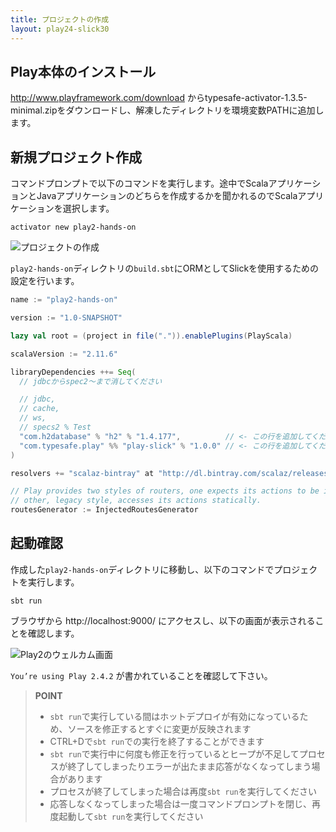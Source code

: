```yaml
---
title: プロジェクトの作成
layout: play24-slick30
---
```


## Play本体のインストール

http://www.playframework.com/download からtypesafe-activator-1.3.5-minimal.zipをダウンロードし、解凍したディレクトリを環境変数PATHに追加します。

## 新規プロジェクト作成

コマンドプロンプトで以下のコマンドを実行します。途中でScalaアプリケーションとJavaアプリケーションのどちらを作成するかを聞かれるのでScalaアプリケーションを選択します。

```
activator new play2-hands-on
```

![プロジェクトの作成](../images/play2.4-slick3.0/create_project.png)

`play2-hands-on`ディレクトリの`build.sbt`にORMとしてSlickを使用するための設定を行います。

```scala
name := "play2-hands-on"

version := "1.0-SNAPSHOT"

lazy val root = (project in file(".")).enablePlugins(PlayScala)

scalaVersion := "2.11.6"

libraryDependencies ++= Seq(
  // jdbcからspec2〜まで消してください

  // jdbc,
  // cache,
  // ws,
  // specs2 % Test
  "com.h2database" % "h2" % "1.4.177",          // <- この行を追加してください
  "com.typesafe.play" %% "play-slick" % "1.0.0" // <- この行を追加してください
)

resolvers += "scalaz-bintray" at "http://dl.bintray.com/scalaz/releases"

// Play provides two styles of routers, one expects its actions to be injected, the
// other, legacy style, accesses its actions statically.
routesGenerator := InjectedRoutesGenerator
```

## 起動確認

作成した`play2-hands-on`ディレクトリに移動し、以下のコマンドでプロジェクトを実行します。

```
sbt run
```

ブラウザから http://localhost:9000/ にアクセスし、以下の画面が表示されることを確認します。

![Play2のウェルカム画面](../images/play2.4-slick3.0/welcome.png)

`You’re using Play 2.4.2` が書かれていることを確認して下さい。

> **POINT**
>
> * `sbt run`で実行している間はホットデプロイが有効になっているため、ソースを修正するとすぐに変更が反映されます
> * CTRL+Dで`sbt run`での実行を終了することができます
> * `sbt run`で実行中に何度も修正を行っているとヒープが不足してプロセスが終了してしまったりエラーが出たまま応答がなくなってしまう場合があります
> * プロセスが終了してしまった場合は再度`sbt run`を実行してください
> * 応答しなくなってしまった場合は一度コマンドプロンプトを閉じ、再度起動して`sbt run`を実行してください
